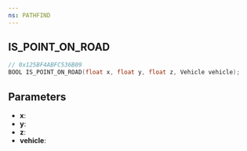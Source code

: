 ```yaml
---
ns: PATHFIND
---
```

## IS_POINT_ON_ROAD

```c
// 0x125BF4ABFC536B09
BOOL IS_POINT_ON_ROAD(float x, float y, float z, Vehicle vehicle);
```

## Parameters
* **x**:
* **y**:
* **z**:
* **vehicle**:
